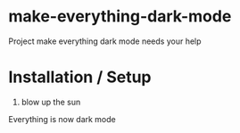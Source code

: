 # make-everything-dark-mode
Project make everything dark mode needs your help

# Installation / Setup
1. blow up the sun 

Everything is now dark mode
